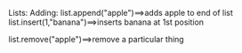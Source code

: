 Lists:
Adding:
list.append("apple")==>adds apple to end of list
list.insert(1,"banana")==>inserts banana at 1st position

list.remove("apple")==>remove a particular thing
